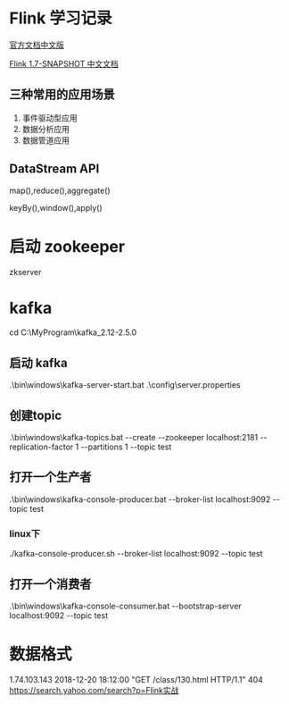 # Flink 学习记录
[官方文档中文版](https://flink.apache.org/zh/)

[Flink 1.7-SNAPSHOT 中文文档](https://flink.apachecn.org/docs/1.7-SNAPSHOT/#/)
## 三种常用的应用场景
1. 事件驱动型应用
2. 数据分析应用
3. 数据管道应用
## DataStream API
map(),reduce(),aggregate()

keyBy(),window(),apply()


# 启动 zookeeper
zkserver

# kafka

cd C:\MyProgram\kafka_2.12-2.5.0

## 启动 kafka
.\bin\windows\kafka-server-start.bat .\config\server.properties

## 创建topic
.\bin\windows\kafka-topics.bat --create --zookeeper localhost:2181 --replication-factor 1 --partitions 1 --topic test

## 打开一个生产者
.\bin\windows\kafka-console-producer.bat --broker-list localhost:9092 --topic test
### linux下
./kafka-console-producer.sh --broker-list localhost:9092 --topic test
## 打开一个消费者
.\bin\windows\kafka-console-consumer.bat --bootstrap-server localhost:9092 --topic test

# 数据格式
1.74.103.143    2018-12-20 18:12:00    "GET /class/130.html HTTP/1.1"    404    https://search.yahoo.com/search?p=Flink实战
